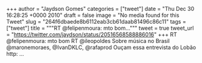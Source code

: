 
+++
author = "Jaydson Gomes"
categories = ["tweet"]
date = "Thu Dec 30 16:28:25 +0000 2010"
draft = false
image = "No media found for this Tweet"
slug = "264f6dbaede8b6112eab3cb61daab81496c86c11"
tags = ["tweet"]
title = """RT @felipenmoura: mto bom..."""
tweet = true
tweet_url = "https://twitter.com/jaydson/status/20516568588886016"
+++
RT @felipenmoura: mto bom RT @ileopoldes Sobre música no Brasil @maronemoraes, @IvanDKLC, @rafaprod Ouçam essa entrevista do Lobão http: ...
